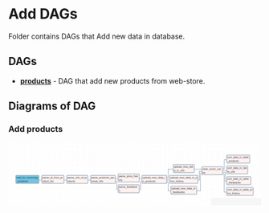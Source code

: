# Add DAGs

Folder contains DAGs that Add new data in database.

## DAGs

 * [**products**](products) - DAG that add new products from web-store. 


## Diagrams of DAG

### Add products
![dag_add_products](../../docs/pictures/dag_add_products.png)
